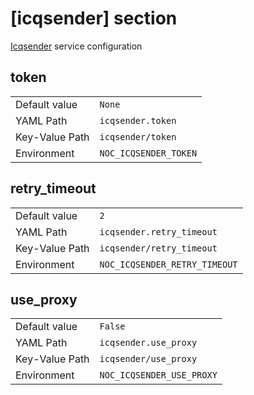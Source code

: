 # [icqsender] section

[Icqsender](../services/icqsender) service configuration

## token

|                |                       |
| -------------- | --------------------- |
| Default value  | `None`                |
| YAML Path      | `icqsender.token`     |
| Key-Value Path | `icqsender/token`     |
| Environment    | `NOC_ICQSENDER_TOKEN` |

## retry_timeout

|                |                               |
| -------------- | ----------------------------- |
| Default value  | `2`                           |
| YAML Path      | `icqsender.retry_timeout`     |
| Key-Value Path | `icqsender/retry_timeout`     |
| Environment    | `NOC_ICQSENDER_RETRY_TIMEOUT` |

## use_proxy

|                |                           |
| -------------- | ------------------------- |
| Default value  | `False`                   |
| YAML Path      | `icqsender.use_proxy`     |
| Key-Value Path | `icqsender/use_proxy`     |
| Environment    | `NOC_ICQSENDER_USE_PROXY` |
